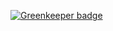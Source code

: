 

[![Greenkeeper badge](https://badges.greenkeeper.io/ngryman/ribs-fixtures.svg)](https://greenkeeper.io/)